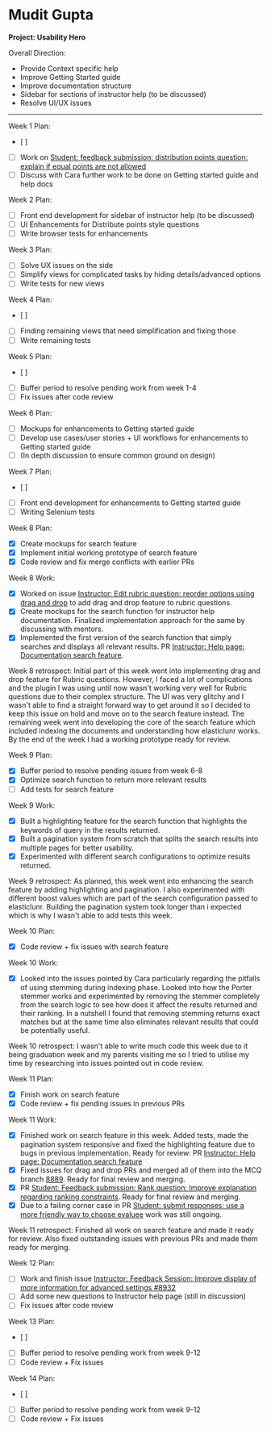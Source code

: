 # Mudit Gupta

**Project: Usability Hero**

Overall Direction:
- Provide Context specific help
- Improve Getting Started guide
- Improve documentation structure
- Sidebar for sections of instructor help (to be discussed)
- Resolve UI/UX issues

---

Week 1 Plan:
- [ ] 
- [ ] Work on [Student: feedback submission: distribution points question: explain if equal points are not allowed](https://github.com/TEAMMATES/teammates/issues/8817)
- [ ] Discuss with Cara further work to be done on Getting started guide and help docs

Week 2 Plan:
- [ ] Front end development for sidebar of instructor help (to be discussed)
- [ ] UI Enhancements for Distribute points style questions
- [ ] Write browser tests for enhancements

Week 3 Plan:
- [ ] Solve UX issues on the side
- [ ] Simplify views for complicated tasks by hiding details/advanced options
- [ ] Write tests for new views

Week 4 Plan:
- [ ]
- [ ] Finding remaining views that need simplification and fixing those
- [ ] Write remaining tests

Week 5 Plan:
- [ ]
- [ ] Buffer period to resolve pending work from week 1-4
- [ ] Fix issues after code review

Week 6 Plan:
- [ ] Mockups for enhancements to Getting started guide
- [ ] Develop use cases/user stories + UI workflows for enhancements to Getting started guide
- [ ] (In depth discussion to ensure common ground on design)

Week 7 Plan:
- [ ]
- [ ] Front end development for enhancements to Getting started guide
- [ ] Writing Selenium tests

Week 8 Plan:
- [x] Create mockups for search feature
- [x] Implement initial working prototype of search feature
- [x] Code review and fix merge conflicts with earlier PRs

Week 8 Work:
- [x] Worked on issue [Instructor: Edit rubric question: reorder options using drag and drop](https://github.com/TEAMMATES/teammates/issues/8933) to add drag and drop feature to rubric questions.
- [x] Create mockups for the search function for instructor help documentation. Finalized implementation approach
for the same by discussing with mentors.
- [x] Implemented the first version of the search function that simply searches and displays all relevant 
results. PR [Instructor: Help page: Documentation search feature](https://github.com/TEAMMATES/teammates/pull/8951).

Week 8 retrospect:
Initial part of this week went into implementing drag and drop feature for Rubric questions. However, I faced a lot of complications and the plugin I was using until now wasn't working very well for Rubric questions due to their complex structure. The UI was very glitchy and I wasn't able to find a straight forward way to get around it so I decided to keep this issue on hold and move on to the search feature instead. The remaining week went into developing the core of the search feature which included indexing the documents and understanding how elasticlunr works. By the end of the week I had a working prototype ready for review.

Week 9 Plan:
- [x] Buffer period to resolve pending issues from week 6-8
- [x] Optimize search function to return more relevant results
- [ ] Add tests for search feature 

Week 9 Work:
- [x] Built a highlighting feature for the search function that highlights the keywords of query in the results returned.
- [x] Built a pagination system from scratch that splits the search results into multiple pages for better usability.
- [x] Experimented with different search configurations to optimize results returned.

Week 9 retrospect:
As planned, this week went into enhancing the search feature by adding highlighting and pagination. I also experimented with different boost values which are part of the search configuration passed to elasticlunr. Building the pagination system took longer than i expected which is why I wasn't able to add tests this week.

Week 10 Plan:
- [x] Code review + fix issues with search feature

Week 10 Work:
- [x] Looked into the issues pointed by Cara particularly regarding the pitfalls of using stemming during indexing phase. Looked into how the Porter stemmer works and experimented by removing the stemmer completely from the search logic to see how does it affect the results returned and their ranking. In a nutshell I found that removing stemming returns exact matches but at the same time also eliminates relevant results that could be potentially useful.

Week 10 retrospect:
I wasn't able to write much code this week due to it being graduation week and my parents visiting me so I tried to utilise my time by researching into issues pointed out in code review.

Week 11 Plan:
- [x] Finish work on search feature
- [x] Code review + fix pending issues in previous PRs

Week 11 Work:
- [x] Finished work on search feature in this week. Added tests, made the pagination system responsive and fixed the highlighting feature due to bugs in previous implementation. Ready for review: PR [Instructor: Help page: Documentation search feature](https://github.com/TEAMMATES/teammates/pull/8951)
- [x] Fixed issues for drag and drop PRs and merged all of them into the MCQ branch [8889](https://github.com/TEAMMATES/teammates/pull/8889). Ready for final review and merging.
- [x] PR [Student: Feedback submission: Rank question: Improve explanation regarding ranking constraints](https://github.com/TEAMMATES/teammates/pull/8870). Ready for final review and merging.
- [x] Due to a failing corner case in PR [Student: submit responses: use a more friendly way to choose evaluee](https://github.com/TEAMMATES/teammates/pull/8878) work was still ongoing.

Week 11 retrospect:
Finished all work on search feature and made it ready for review. Also fixed outstanding issues with previous PRs and made them ready for merging.

Week 12 Plan:
- [ ] Work and finish issue [Instructor: Feedback Session: Improve display of more information for advanced settings #8932](https://github.com/TEAMMATES/teammates/pull/9001)
- [ ] Add some new questions to Instructor help page (still in discussion)
- [ ] Fix issues after code review

Week 13 Plan:
- [ ] 
- [ ] Buffer period to resolve pending work from week 9-12
- [ ] Code review + Fix issues

Week 14 Plan:
- [ ] 
- [ ] Buffer period to resolve pending work from week 9-12
- [ ] Code review + Fix issues
